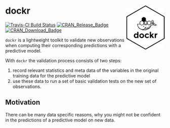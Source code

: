
<!-- README.md is generated from README.Rmd. Please edit that file -->

# dockr <img src="man/figures/dockr.png" align="right" height=140/>

[![Travis-CI Build
Status](https://travis-ci.org/smaakage85/dockr.svg?branch=master)](https://travis-ci.org/smaakage85/dockr)
[![CRAN\_Release\_Badge](http://www.r-pkg.org/badges/version-ago/dockr)](https://CRAN.R-project.org/package=dockr)
[![CRAN\_Download\_Badge](http://cranlogs.r-pkg.org/badges/dockr)](https://CRAN.R-project.org/package=dockr)

`dockr` is a lightweight toolkit to validate new observations when
computing their corresponding predictions with a predictive model.

With `dockr` the validation process consists of two steps:

1.  record relevant statistics and meta data of the variables in the
    original training data for the predictive model
2.  use these data to run a set of basic validation tests on the new set
    of observations.

## Motivation

There can be many data specific reasons, why you might not be confident
in the predictions of a predictive model on new data.

